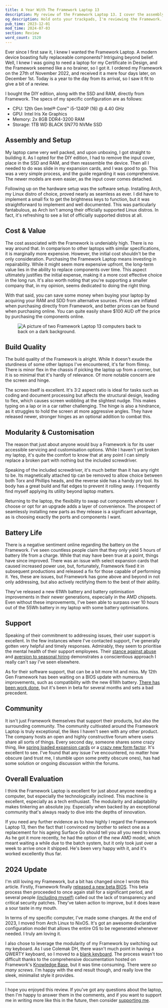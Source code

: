 ```yaml
---
title: A Year With The Framework Laptop 13
description: My review of the Framework Laptop 13. I cover the assembly, setup, value, build, support, community, and much more.
og_description: Hold onto your trackpads, I'm reviewing the Framework.
pub_time: 2023-12-01
mod_time: 2024-07-03
section: Review
word_count: 1520
---
```


Ever since I first saw it, I knew I wanted the Framework Laptop. A modern device boasting fully replaceable components? Intriguing beyond belief. Well, I knew I was going to need a laptop for my Certificate in Design, and the Framework seemed like a no brainer, so I got it. I ordered my Framework on the 27th of November 2022, and received it a mere four days later, on December 1st. Today is a year to the day from its arrival, so I saw it fit to give a bit of a review.

I bought the DIY edition, along with the SSD and RAM, directly from Framework. The specs of my specific configuration are as follows:

- CPU: 12th Gen Intel® Core™ i5-1240P (16) @ 4.40 GHz
- GPU: Intel Iris Xe Graphics
- Memory: 2x 8GB DDR4-3200 RAM
- Storage: 1TB WD BLACK SN770 NVMe SSD

## Assembly and Setup

My laptop came very well packed, and upon unboxing, I got straight to building it. As I opted for the DIY edition, I had to remove the input cover, place in the SSD and RAM, and then reassemble the device. Then all I needed to do was slide in my expansion cards, and I was good to go. This was a very simple process, and the guide regarding it was comprehensive. The newer models are even easier, as the input cover comes detached.

Following up on the hardware setup was the software setup. Installing Arch, my Linux distro of choice, proved nearly as seamless as ever. I did have to implement a small fix to get the brightness keys to function, but it was straightforward to implement and well documented. This was particularly fantabulous, as Arch isn't among their officially supported Linux distros. In fact, it's refreshing to see a list of officially supported distros at all.

## Cost & Value

The cost associated with the Framework is undeniably high. There is no way around that. In comparison to other laptops with similar specifications, it is marginally more expensive. However, the initial cost shouldn't be the only consideration. Purchasing the Framework Laptop means investing in repairability. While it might seem more expensive upfront, the long-term value lies in the ability to replace components over time. This aspect ultimately justifies the initial expense, making it a more cost effective choice in the long run. It's also worth noting that you're supporting a smaller company that, in my opinion, seems dedicated to doing the right thing.

With that said, you can save some money when buying your laptop by acquiring your RAM and SDD from alternative sources. Prices are inflated when purchasing directly from Framework, and better prices can be found when purchasing online. You can quite easily shave $100 AUD off the price by purchasing the components online.

<figure class="right">
<img src="https://images.prismic.io/frameworkmarketplace/25c9a15f-4374-4144-863e-1c649ea24dd8_iris-azalea-sidebyside-01.jpg?auto=compress,format" alt="A picture of two Framework Laptop 13 computers back to back on a dark background." />
</figure>

## Build Quality

The build quality of the Framework is alright. While it doesn't exude the sturdiness of some other laptops I've encountered, it's far from flimsy. There is minor flex in the chassis if picking the laptop up from a corner, but it is so minimal that it's hardly of relevance. Of more notable concern are the screen and hinge.

The screen itself is excellent. It's 3:2 aspect ratio is ideal for tasks such as coding and document processing but affects the structural design, leading to flex, which causes screen wobbling at the slightest nudge. This makes typing on a lap or in a car rather challenging. The hinge is also a hindrance, as it struggles to hold the screen at more aggressive angles. They have released newer, stronger hinges as an optional addition to combat this.

## Modularity & Customisation

The reason that just about anyone would buy a Framework is for its user accessible servicing and customisation options. While I haven't yet broken my laptop, it's quite the comfort to know that at any point I can simply replace a broken part with nothing but the included screwdriver.

Speaking of the included screwdriver, it's much better than it has any right to be. Its magnetically attached tip can be removed to allow choice between both Torx and Phillips heads, and the reverse side has a handy pry tool. Its body has a great build and flat edges to prevent it rolling away. I frequently find myself applying its utility beyond laptop matters.

Returning to the laptop, the flexibility to swap out components whenever I choose or opt for an upgrade adds a layer of convenience. The prospect of seamlessly installing new parts as they release is a significant advantage, as is choosing exactly the ports and components I want.

## Battery Life

There is a negative sentiment online regarding the battery on the Framework. I've seen countless people claim that they only yield 5 hours of battery life from a charge. While that may have been true at a point, things have since improved. There was an issue with select expansion cards that caused increased power use, but, fortunately, Framework fixed it in subsequent productions and released a fix for those capable of performing it. Yes, these are issues, but Framework has gone above and beyond in not only addressing, but also actively rectifying them to the best of their ability.

They've released a new 61Wh battery and battery optimisation improvements in their newer generations, especially in the AMD chipsets. Even without these improvements, I've been able to surpass over 10 hours out of the 55Wh battery in my laptop with some battery optimisations.

## Support

Speaking of their commitment to addressing issues, their user support is excellent. In the few instances where I've contacted support, I've generally gotten very helpful and timely responses. Admirably, they seem to prioritise the mental health of their support employees. Their [stance against abuse](https://old.reddit.com/r/framework/comments/178jutx/moment_of_appreciation_for_framework_taking_care) and [aversion to seasonal hiring](https://community.frame.work/t/status-of-framework-support-november-6th-2023) demonstrates a conscientious approach I really can't say I've seen elsewhere.

As for their software support, that can be a bit more hit and miss. My 12th Gen Framework has been waiting on a BIOS update with numerous improvements, such as compatibility with the new 61Wh battery. [There has been work done](https://community.frame.work/t/12th-gen-intel-core-bios-3-06-beta), but it's been in beta for several months and sets a bad precedent.

## Community

It isn't just Framework themselves that support their products, but also the surrounding community. The community cultivated around the Framework Laptop is truly exceptional, the likes I haven't seen with any other product. The company hosts an open and highly constructive forum where users share all sorts of things. Every second day, someone shares some crazy thing, like [spring loaded expansion cards](https://community.frame.work/t/spring-loaded-expansion-card/36013) or a [crazy new form factor](https://community.frame.work/t/framework-gaming-handheld-video/36591). It's excellent to see. I've found that any issue I've encountered, no matter how obscure (and trust me, I stumble upon some pretty obscure ones), has had some solution or ongoing discussion within the forums.

## Overall Evaluation

I think the Framework Laptop is excellent for just about anyone needing a computer, but especially the technologically inclined. This machine is excellent, especially as a tech enthusiast. The modularity and adaptability makes tinkering an absolute joy. Especially when backed by an exceptional community that's always ready to dive into the depths of innovation.

If you need any further evidence as to how highly I regard the Framework Laptop 13, then the fact that I convinced my brother to select one as a replacement for his ageing Surface Go should tell you all you need to know. As he got it more recently, he had the option of the new AMD model, which meant waiting a while due to the batch system, but it only took just over a week to arrive once it shipped. He's been very happy with it, and it's worked excellently thus far.

## 2024 Update

I'm still loving my Framework, but a bit has changed since I wrote this article. Firstly, Framework finally [released a new beta BIOS](https://community.frame.work/t/12th-gen-intel-core-bios-3-08-beta-release/43244). This beta process then proceeded to once again stall for a significant period, and several people [(including myself)](https://community.frame.work/t/my-framework-has-been-abandoned) called out the lack of transparency and critical security patches. They've taken action to improve, but it does leave a sour taste in my mouth.

In terms of my specific computer, I've made some changes. At the end of 2023, I moved from Arch Linux to NixOS. It's got an awesome declarative configuration model that allows the entire OS to be regenerated whenever needed. I truly am loving it.

I also chose to leverage the modularity of my Framework by switching out my keyboard. As I use Colemak DH, there wasn't much point in having a QWERTY keyboard, so I moved to a [blank keyboard](https://frame.work/au/en/products/keyboard-blank). The process wasn't too difficult thanks to the comprehensive documentation hosted on Framework's [Knowledge Base](https://knowledgebase.frame.work), but it was time consuming. There were _so many screws_. I'm happy with the end result though, and really love the sleek, minimalist style it provides.

---

I hope you enjoyed this review. If you've got any questions about the laptop, then I'm happy to answer them in the comments, and if you want to support me in writing more like this in the future, then consider [supporting me](/support).

